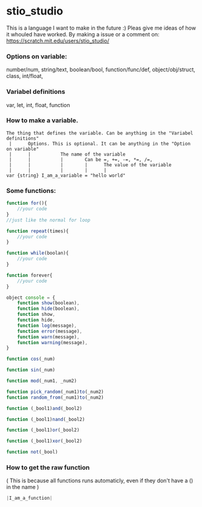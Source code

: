 # stio_studio

This is a language I want to make in the future :)
Pleas give me ideas of how it whouled have worked. By making a issue or a comment on: https://scratch.mit.edu/users/stio_studio/




### Options on variable:
number/num, string/text, boolean/bool, function/func/def, object/obj/struct, class, int/float, 

### Variabel definitions
var, let, int, float, function

### How to make a variable.

```
The thing that defines the variable. Can be anything in the "Variabel definitions"  
 |      Options. This is optional. It can be anything in the "Option on variable"  
 |      |           The name of the variable  
 |      |           |        Can be =, +=, -=, *=, /=,  
 |      |           |        |      The value of the variable  
 |      |           |        |      |  
var {string} I_am_a_variable = "hello world"
```

### Some functions:
```js
function for(){
    //your code
}
//just like the normal for loop

function repeat(times){
    //your code
}

function while(boolan){
    //your code
}

function forever{
    //your code
}

object console = {
    function show(boolean),
    function hide(boolean),
    function show,
    function hide,
    function log(message),
    function error(message),
    function warn(message),
    function warning(message),
}

function cos(_num)

function sin(_num)

function mod(_num1, _num2)

function pick_random(_num1)to(_num2)
function random_from(_num1)to(_num2)

function (_bool1)and(_bool2)

function (_bool1)nand(_bool2)

function (_bool1)or(_bool2)

function (_bool1)xor(_bool2)

function not(_bool)

```
### How to get the raw function
( This is because all functions runs automaticly, even if they don't have a () in the name )
```js
|I_am_a_function|
```
